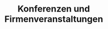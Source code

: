 ---
layout: "pages/konference.njk"

title: 'Konferenzen und Firmenveranstaltungen'
description: 'Repräsentative Umgebung des Chateau Orlice. Moderne Technik, professioneller Service und die Ruhe des Adlergebirges für Ihre Firmenveranstaltung.'
permalink: 'de/konference/'

eleventyNavigation:
  key: Konferenzen und Firmenveranstaltungen
  order: 550


landing:
  breadcrumbsHome: Startseite
  breadcrumbsCurrent: Konferenzen und Firmenveranstaltungen

  heading: Räumlichkeiten für<br>Firmenveranstaltungen

  mouseIconAlt: Computer-Maus-Symbol

  imageUrl: /assets/images/conferences/conferences-1.jpg
  imageAtl: Konferenzsaal im Chateau Orlice


conferences:
  topper: Konferenzen und Firmenveranstaltungen
  heading: Verbinden Sie Arbeit mit einer außergewöhnlichen Umgebung

  imageUrl: /assets/images/conferences/conferences-2.jpg
  imageAlt: Konferenzsaal im Chateau Orlice

  paragraphs:
    - text: Verbinden Sie wichtige Arbeitsmomente mit einer außergewöhnlichen Umgebung. Das Chateau Orlice bietet den idealen Rahmen für Konferenzen, Schulungen und Firmenveranstaltungen – in historischen Sälen mit moderner Ausstattung, umgeben von der Ruhe der Natur und erstklassigem Service.

    - text: Jede Veranstaltung wird individuell betreut. Ob Sie eine formelle Konferenz oder ein informelles Teambuilding planen, wir helfen Ihnen dabei, eine Veranstaltung zu organisieren, die Eindruck hinterlässt. Ihnen stehen 3 Konferenzsäle mit einer Kapazität von bis zu 120 Personen, 23 komfortable Zimmer für bis zu 70 Teilnehmer und ein persönlicher Eventmanager zur Verfügung, der für einen reibungslosen Ablauf von Anfang bis Ende sorgt.

  specification:
    - text: WLAN

      iconUrl: /assets/svgs/rooms/wifi.svg
      iconAlt: WLAN-Symbol

    - text: Beamer und Leinwand

      iconUrl: /assets/svgs/conferences/projector.svg
      iconAlt: Beamer-Symbol

    - text: Beschallungsanlage

      iconUrl: /assets/svgs/conferences/speaker.svg
      iconAlt: Lautsprecher-Symbol
    
    - text: Plasmafernseher

      iconUrl: /assets/svgs/rooms/tv.svg
      iconAlt: Fernseh-Symbol

    - text: Notebook

      iconUrl: /assets/svgs/conferences/laptop.svg
      iconAlt: Notebook-Symbol

    - text: Business-Services

      iconUrl: /assets/svgs/conferences/person-workspace.svg
      iconAlt: Arbeitsplatz-Symbol


serviceInfo:
  heading: Komplette Ausstattung für Ihre Firmenveranstaltung
  text: Planen Sie eine Schulung, eine Konferenz oder ein Teambuilding? Im Chateau Orlice haben Sie alles in Reichweite. Wir bieten Ihnen Unterkünfte für bis zu 70 Personen, modern ausgestattete Säle, erstklassiges Catering, aber auch Raum zum Entspannen – ein Wellnesscenter, eine mittelalterliche Taverne oder eine Terrasse am Teich. So wird Ihre Veranstaltung nicht nur effektiv, sondern auch angenehm.

  items:
    - title: Catering

      imageUrl: /assets/images/conferences/services/catering.jpg
      imageAlt: Catering im Chateau Orlice

    - title: Unterkunft

      imageUrl: /assets/images/rooms/room-307.jpg
      imageAlt: Zimmer Nummer 307 im Chateau Orlice

    - title: Wellness

      imageUrl: /assets/images/wellness/equipment/whirpool.jpg
      imageAlt: Whirlpool im Wellnessbereich des Chateau Orlice

  backgroundAlt: Hintergrund mit Grafiken des Chateau Orlice


contactForm:
  topper: Anfrageformular
  heading: Unverbindliche Anfrage

  firstName: Vorname
  lastName: Nachname
  email: E-Mail
  phone: Telefon
  yourMessage: Ihre Nachricht

  bySendingYouAgreeWith: Mit dem Absenden erklären Sie sich mit der
  privacyPolicy: Verarbeitung Ihrer personenbezogenen Daten einverstanden

  submit: Senden
---